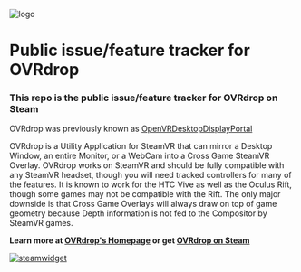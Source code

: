 ![logo](http://ovrdrop.hotrian.com/resources/OVRdropLogo.png)

# Public issue/feature tracker for OVRdrop

### This repo is the public issue/feature tracker for OVRdrop on Steam

OVRdrop was previously known as [OpenVRDesktopDisplayPortal](https://github.com/Hotrian/OpenVRDesktopDisplayPortal)

OVRdrop is a Utility Application for SteamVR that can mirror a Desktop Window, an entire Monitor, or a WebCam into a Cross Game SteamVR Overlay. OVRdrop works on SteamVR and should be fully compatible with any SteamVR headset, though you will need tracked controllers for many of the features. It is known to work for the HTC Vive as well as the Oculus Rift, though some games may not be compatible with the Rift. The only major downside is that Cross Game Overlays will always draw on top of game geometry because Depth information is not fed to the Compositor by SteamVR games.

**Learn more at [OVRdrop's Homepage](http://ovrdrop.hotrian.com/) or get [OVRdrop on Steam](http://store.steampowered.com/app/586210)**

[![steamwidget](http://ovrdrop.hotrian.com/resources/steamwidget.png)](http://store.steampowered.com/app/586210)
